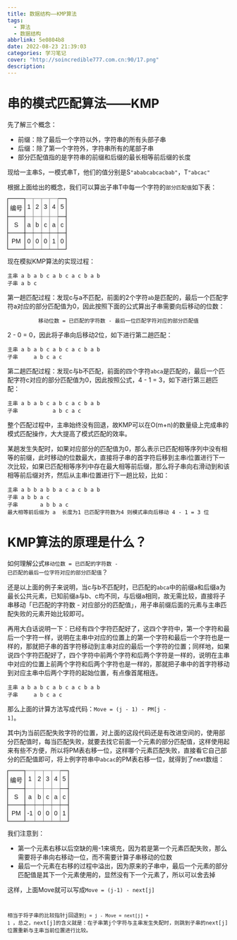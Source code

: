 ```yaml
---
title: 数据结构——KMP算法
tags: 
  - 算法
  - 数据结构
abbrlink: 5e0804b8
date: 2022-08-23 21:39:03
categories: 学习笔记
cover: "http://soincredible777.com.cn:90/17.png"
description: 
---
```


# 串的模式匹配算法——KMP

先了解三个概念：

- 前缀：除了最后一个字符以外，字符串的所有头部子串
- 后缀：除了第一个字符外，字符串所有的尾部子串
- 部分匹配值指的是字符串的前缀和后缀的最长相等前后缀的长度

现给一主串S，一模式串T，他们的值分别是S<code>"ababcabcacbab"</code>，T<code>"abcac"</code>

<!--more-->

根据上面给出的概念，我们可以算出子串T中每一个字符的<code>部分匹配值</code>如下表：

<style type="text/css">
.tg  {border-collapse:collapse;border-spacing:0;}
.tg td{border-color:black;border-style:solid;border-width:1px;font-family:Arial, sans-serif;font-size:14px;
  overflow:hidden;padding:10px 5px;word-break:normal;}
.tg th{border-color:black;border-style:solid;border-width:1px;font-family:Arial, sans-serif;font-size:14px;
  font-weight:normal;overflow:hidden;padding:10px 5px;word-break:normal;}
.tg .tg-baqh{text-align:center;vertical-align:top}
.tg .tg-c3ow{border-color:inherit;text-align:center;vertical-align:top}
</style>
<table class="tg">
<thead>
  <tr>
    <th class="tg-baqh">编号</th>
    <th class="tg-c3ow">1</th>
    <th class="tg-c3ow">2</th>
    <th class="tg-c3ow">3</th>
    <th class="tg-c3ow">4</th>
    <th class="tg-baqh">5</th>
  </tr>
</thead>
<tbody>
  <tr>
    <td class="tg-baqh">S</td>
    <td class="tg-c3ow">a</td>
    <td class="tg-c3ow">b</td>
    <td class="tg-c3ow">c</td>
    <td class="tg-c3ow">a</td>
    <td class="tg-baqh">c</td>
  </tr>
  <tr>
    <td class="tg-baqh">PM</td>
    <td class="tg-c3ow">0</td>
    <td class="tg-c3ow">0</td>
    <td class="tg-c3ow">0</td>
    <td class="tg-c3ow">1</td>
    <td class="tg-baqh">0</td>
  </tr>
</tbody>
</table>

现在模拟KMP算法的实现过程：

```
主串 a b a b c a b c a c b a b
子串 a b c
```

第一趟匹配过程：发现c与a不匹配，前面的2个字符<code>ab</code>是匹配的，最后一个匹配字符a对应的部分匹配值为0，因此按照下面的公式算出子串需要向后移动的位数：

<center><code>移动位数 = 已匹配的字符数 - 最后一位匹配字符对应的部分匹配值</code></center>

2 - 0 = 0，因此将子串向后移动2位，如下进行第二趟匹配：

```
主串 a b a b c a b c a c b a b
子串     a b c a c 
```

第二趟匹配过程：发现c与b不匹配，前面的四个字符<code>abca</code>是匹配的，最后一个匹配字符c对应的部分匹配值为0，因此按照公式，4 - 1 = 3，如下进行第三趟匹配：

```
主串 a b a b c a b c a c b a b
子串           a b c a c       
```

整个匹配过程中，主串始终没有回退，故KMP可以在O(m+n)的数量级上完成串的模式匹配操作，大大提高了模式匹配的效率。

某趟发生失配时，如果对应部分的匹配值为0，那么表示已匹配相等序列中没有相等的前缀，此时移动的位数最大，直接将子串的首字符后移到主串i位置进行下一次比较，如果已匹配相等序列中存在最大相等前后缀，那么将子串向右滑动到和该相等前后缀对齐，然后从主串i位置进行下一趟比较，比如：

```
主串 a b b a b b a c a c b a b
子串 a b b a c
子串       a b b a c 
最大相等前后缀为 a 	长度为1 已匹配字符数为4 则模式串向后移动 4 - 1 = 3 位
```

# KMP算法的原理是什么？

如何理解公式<code>移动位数 = 已匹配的字符数 - 已匹配的最后一位字符对应的部分匹配值</code>？

还是以上面的例子来说明，当c与b不匹配时，已匹配的<code>abca</code>中的前缀a和后缀a为最长公共元素，已知前缀a与b、c均不同，与后缀a相同，故无需比较，直接将子串移动「已匹配的字符数 - 对应部分的匹配值」，用子串前缀后面的元素与主串匹配失败的元素开始比较即可。

再用大白话说明一下：已经有四个字符匹配好了，这四个字符中，第一个字符和最后一个字符一样，说明在主串中对应的位置上的第一个字符和最后一个字符也是一样的，那就把子串的首字符移动到主串对应的最后一个字符的位置；同样地，如果说四个字符匹配好了，四个字符中前两个字符和后两个字符是一样的，说明在主串中对应的位置上前两个字符和后两个字符也是一样的，那就把子串中的首字符移动到对应主串中后两个字符的起始位置，有点像首尾相连。

```
主串 a b a b c a b c a c b a b
子串     a b c a c 
```

那么上面的计算方法写成代码：<code>Move = (j - 1) - PM[j - 1]</code>。

其中j为当前匹配失败字符的位置，对上面的这段代码还是有改进空间的，使用部分匹配值时，每当匹配失败，就要去找它前面一个元素的部分匹配值，这样使用起来有些不方便，所以将PM表右移一位，这样哪个元素匹配失败，直接看它自己部分的匹配值即可，将上例字符串中<code>abcac</code>的PM表右移一位，就得到了next数组：

<style type="text/css">
.tg  {border-collapse:collapse;border-spacing:0;}
.tg td{border-color:black;border-style:solid;border-width:1px;font-family:Arial, sans-serif;font-size:14px;
  overflow:hidden;padding:10px 5px;word-break:normal;}
.tg th{border-color:black;border-style:solid;border-width:1px;font-family:Arial, sans-serif;font-size:14px;
  font-weight:normal;overflow:hidden;padding:10px 5px;word-break:normal;}
.tg .tg-baqh{text-align:center;vertical-align:top}
.tg .tg-c3ow{border-color:inherit;text-align:center;vertical-align:top}
</style>
<table class="tg">
<thead>
  <tr>
    <th class="tg-baqh">编号</th>
    <th class="tg-c3ow">1</th>
    <th class="tg-c3ow">2</th>
    <th class="tg-c3ow">3</th>
    <th class="tg-c3ow">4</th>
    <th class="tg-baqh">5</th>
  </tr>
</thead>
<tbody>
  <tr>
    <td class="tg-baqh">S</td>
    <td class="tg-c3ow">a</td>
    <td class="tg-c3ow">b</td>
    <td class="tg-c3ow">c</td>
    <td class="tg-c3ow">a</td>
    <td class="tg-baqh">c</td>
  </tr>
  <tr>
    <td class="tg-baqh">PM</td>
    <td class="tg-c3ow">-1</td>
    <td class="tg-c3ow">0</td>
    <td class="tg-c3ow">0</td>
    <td class="tg-c3ow">0</td>
    <td class="tg-baqh">1</td>
  </tr>
</tbody>
</table>

我们注意到：

- 第一个元素右移以后空缺的用-1来填充，因为若是第一个元素匹配失败，那么需要将子串向右移动一位，而不需要计算子串移动的位数
- 最后一个元素在右移的过程中溢出，因为原来的子串中，最后一个元素的部分匹配值是其下一个元素使用的，显然没有下一个元素了，所以可以舍去掉

这样，上面Move就可以写成<code>Move = (j-1) - next[j]

相当于将子串的比较指针j回退到<code>j = j - Move = next[j] + 1 </code>，总之，next[j]的含义就是：在子串第j个字符与主串发生失配时，则跳到子串的next[j]位置重新与主串当前位置进行比较。
